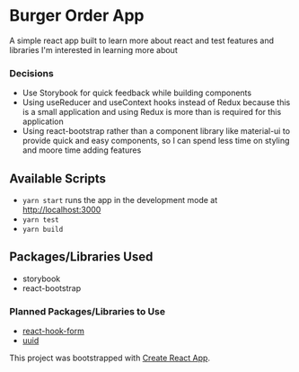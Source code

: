 # Burger Order App

A simple react app built to learn more about react and test features and libraries I'm interested in learning more about

### Decisions

- Use Storybook for quick feedback while building components
- Using useReducer and useContext hooks instead of Redux because this is a small application and using Redux is more than is required for this application
- Using react-bootstrap rather than a component library like material-ui to provide quick and easy components, so I can spend less time on styling and moore time adding features

## Available Scripts

- `yarn start` runs the app in the development mode at [http://localhost:3000](http://localhost:3000)
- `yarn test`
- `yarn build`

## Packages/Libraries Used
- storybook
- react-bootstrap

### Planned Packages/Libraries to Use
- [react-hook-form](https://react-hook-form.com)
- [uuid](https://github.com/uuidjs/uuid)

This project was bootstrapped with [Create React App](https://github.com/facebook/create-react-app).
